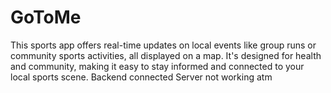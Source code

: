 # GoToMe

This sports app offers real-time updates on local events like group runs or community sports activities, all displayed on a map. It's designed for health and community, making it easy to stay informed and connected to your local sports scene.
Backend connected
Server not working atm
